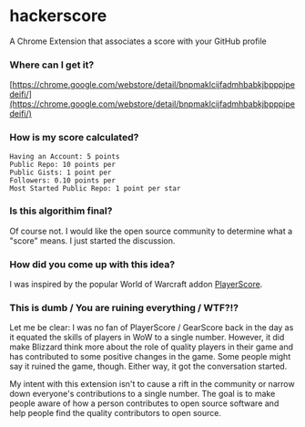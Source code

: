 # hackerscore
A Chrome Extension that associates a score with your GitHub profile

### Where can I get it?

[https://chrome.google.com/webstore/detail/bnpmaklcijfadmhbabkjbpppipedeifi/](https://chrome.google.com/webstore/detail/bnpmaklcijfadmhbabkjbpppipedeifi/)

### How is my score calculated?

```
Having an Account: 5 points
Public Repo: 10 points per
Public Gists: 1 point per
Followers: 0.10 points per
Most Started Public Repo: 1 point per star
```

### Is this algorithim final?

Of course not. I would like the open source community to determine what a "score" means. I just started the discussion.

### How did you come up with this idea?

I was inspired by the popular World of Warcraft addon [PlayerScore](http://www.wowinterface.com/downloads/info12245-PlayerScoreGearScore.html).

### This is dumb / You are ruining everything / WTF?!?

Let me be clear: I was no fan of PlayerScore / GearScore back in the day as it equated the skills of players in WoW to a single number. However,
it did make Blizzard think more about the role of quality players in their game and has contributed to some positive changes in the game. Some people might say it ruined the game, though. Either way, it got the conversation started.

My intent with this extension isn't to cause a rift in the community or narrow down everyone's contributions to a single number. The goal is to make people aware of how a person contributes to open source software and help people find the quality contributors to open source.
